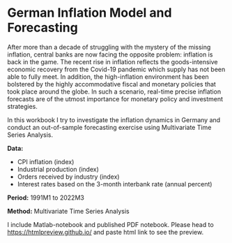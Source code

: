 # German Inflation Model and Forecasting

After more than a decade of struggling with the mystery of the missing inflation, central banks are now facing the opposite problem: inflation is back in the game. The recent rise in inflation reflects the goods-intensive economic recovery from the Covid-19 pandemic which supply has not been able to fully meet. In addition, the high-inflation environment has been bolstered by the highly accommodative fiscal and monetary policies that took place around the globe. In such a scenario, real-time precise inflation forecasts are of the utmost importance for monetary policy and investment strategies. 

In this workbook I try to investigate the inflation dynamics in Germany and conduct an out-of-sample forecasting exercise using Multivariate Time Series Analysis.

**Data:** 
- CPI inflation (index)
- Industrial production (index)
- Orders received by industry (index)
- Interest rates based on the 3-month interbank rate (annual percent)

**Period:** 1991M1 to 2022M3

**Method:** Multivariate Time Series Analysis


I include Matlab-notebook and published PDF notebook. Please head to https://htmlpreview.github.io/ and paste html link to see the preview.

